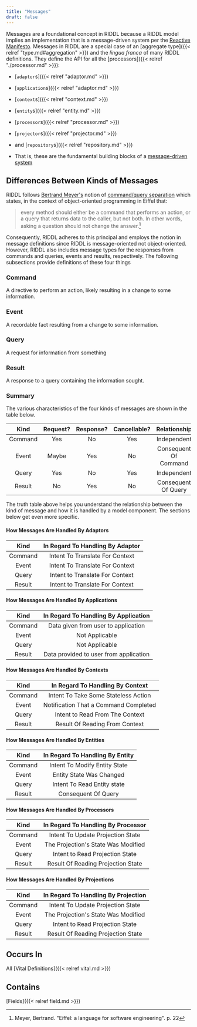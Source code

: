 ```yaml
---
title: "Messages"
draft: false
---
```


Messages are a foundational concept in RIDDL because a RIDDL model implies 
an implementation that is a message-driven system per the 
[Reactive Manifesto](https://reactivemanifesto.org). Messages in RIDDL are 
a special case of an [aggregate type]({{< relref "type.md#aggregation" >}}) 
and the _lingua franca_ of many RIDDL definitions. They define the API for
all the [processors]({{< relref "./processor.md" >}}):
* [`adaptor`s]({{< relref "adaptor.md" >}})
* [`application`s]({{< relref "adaptor.md" >}})
* [`context`s]({{< relref "context.md" >}})
* [`entity`s]({{< relref "entity.md" >}})
* [`processor`s]({{< relref "processor.md" >}})
* [`projector`s]({{< relref "projector.md" >}})
* and [`repository`s]({{< relref "repository.md" >}})

* That is, these are the fundamental building blocks of a
[message-driven system](https://developer.lightbend.com/docs/akka-platform-guide/concepts/message-driven-event-driven.html)

## Differences Between Kinds of Messages
RIDDL follows
[Bertrand Meyer's](https://www.linkedin.com/in/bertrandmeyer/) notion of
[command/query separation](https://en.wikipedia.org/wiki/Command%E2%80%93query_separation)
which states, in the context of object-oriented programming in Eiffel that:
> every method should either be a command that performs an action, or a query
> that returns data to the caller, but not both. In other words, asking a
> question should not change the answer.[^1]

Consequently, RIDDL adheres to this principal and employs the notion in message
definitions since RIDDL is message-oriented not object-oriented. However, 
RIDDL also includes message types for the responses from commands and 
queries, events and results, respectively. The following subsections provide 
definitions of these four things

[^1]: Meyer, Bertrand. "Eiffel: a language for software engineering". p. 22


### Command
A directive to perform an action, likely resulting in a change to some 
information.

### Event
A recordable fact resulting from a change to some information.

### Query
A request for information from something

### Result
A response to a query containing the information sought. 

### Summary
The various characteristics of the four kinds of messages are shown in the 
table below.

|  Kind   | Request? | Response? | Cancellable? |     Relationship      |
|:-------:|:--------:|:---------:|:------------:|:---------------------:|
| Command |   Yes    |    No     |     Yes      |      Independent      |
|  Event  |  Maybe   |    Yes    |      No      | Consequent Of Command |
|  Query  |   Yes    |    No     |     Yes      |      Independent      |
| Result  |    No    |    Yes    |      No      | Consequent Of Query   |

The truth table above helps you understand the relationship between the kind of
message and how it is handled by a model component. The sections below get 
even more specific.

#### How Messages Are Handled By Adaptors
|  Kind   | In Regard To Handling By Adaptor    |
|:-------:|:-----------------------------------:|
| Command |   Intent To Translate For Context   |
|  Event  |   Intent To Translate For Context   |
|  Query  |   Intent to Translate For Context   |
| Result  |   Intent to Translate For Context   |

#### How Messages Are Handled By Applications
|  Kind   |  In Regard To Handling By Application  |
|:-------:|:--------------------------------------:|
| Command |  Data given from user to application   |
|  Event  |             Not Applicable             |
|  Query  |             Not Applicable             |
| Result  | Data provided to user from application |

#### How Messages Are Handled By Contexts
|  Kind   |  In Regard To Handling By Context     |
|:-------:|:-------------------------------------:|
| Command | Intent To Take Some Stateless Action  |
|  Event  | Notification That a Command Completed |
|  Query  |    Intent to Read From The Context    |
| Result  |    Result Of Reading From Context     |

#### How Messages Are Handled By Entities
|  Kind   | In Regard To Handling By  Entity |   
|:-------:|:--------------------------------:|
| Command |  Intent To Modify Entity State   |
|  Event  |     Entity State Was Changed     |
|  Query  |   Intent To Read Entity state    |
| Result  |       Consequent Of Query        |

#### How Messages Are Handled By Processors
|  Kind   | In Regard To Handling By Processor  |
|:-------:|:-----------------------------------:|
| Command |  Intent To Update Projection State  |
|  Event  | The Projection's State Was Modified |
|  Query  |   Intent to Read Projection State   |
| Result  | Result Of Reading Projection State  |

#### How Messages Are Handled By Projections
|  Kind   | In Regard To Handling By Projection |
|:-------:|:-----------------------------------:|
| Command |  Intent To Update Projection State  |
|  Event  | The Projection's State Was Modified |
|  Query  |   Intent to Read Projection State   |
| Result  | Result Of Reading Projection State  |


## Occurs In
All [Vital Definitions]({{< relref vital.md >}})

## Contains
[Fields]({{< relref field.md >}})
